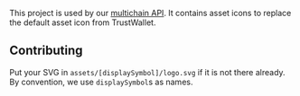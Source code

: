 This project is used by our [multichain API](https://github.com/binance-chain/multichain-api). It
contains asset icons to replace the default asset icon from TrustWallet.

## Contributing

Put your SVG in `assets/[displaySymbol]/logo.svg` if it is not there already. By convention, we use
`displaySymbol`s as names.
